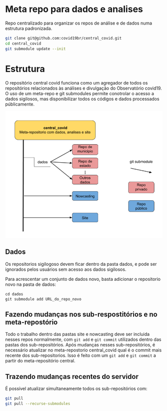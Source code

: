 # Meta repo para dados e analises

Repo centralizado para organizar os repos de análise e de dados numa estrutura padronizada.

```bash
git clone git@github.com:covid19br/central_covid.git
cd central_covid
git submodule update --init
```


# Estrutura

O repositório central covid funciona como um agregador de todos os reposítórios relacionados às análises e divulgação do Observatório covid19. O uso de um meta-repo e git submodules permite conotrolar o acesso a dados sigilosos, mas disponibilizar todos os códigos e dados processados públicamente.

![Estrutura do repo central_covid](central_covid.png)

## Dados

Os repositorios sigilogoso devem ficar dentro da pasta dados, e pode ser ignorados pelos usuários sem acesso aos dados sigilosos. 

Para acrescentar um conjunto de dados novo, basta adicionar o repositorio novo na pasta de dados:

```
cd dados
git submodule add URL_do_repo_novo
```

## Fazendo mudanças nos sub-respostitórios e no meta-repostório

Todo o trabalho dentro das pastas site e nowcasting deve ser incluida nesses repos normalmente, com ```git add``` e ```git commit``` utilizados dentro das pastas dos sub-repositórios. Após mudanças nesses sub-repositórios, é necessário atualizar no meta-repostorio central_covid qual é o commit mais recente dos sub-repositorios. Isso é feito com um ```git add``` e ```git commit``` a partir do meta-repositório central.

## Trazendo mudanças recentes do servidor

É possível atualizar simultaneamente todos os sub-repositórios com:

```bash
git pull
git pull --recurse-submodules
```